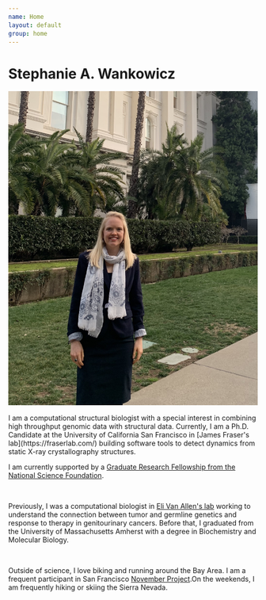 ```yaml
---
name: Home
layout: default
group: home
---
```



<h1 class="text-center">Stephanie A. Wankowicz</h1>

<img src="/static/img/banner_statehouse.jpg" class="img-responsive center-block" alt="Advocating for Science Research at the California Statehouse, January 2020"/>

<p class="lead text-justify">
I am a computational structural biologist with a special interest in combining high throughput genomic data with structural data. Currently, I am a Ph.D. Candidate at the University of California San Francisco in [James Fraser's lab](https://fraserlab.com/) building software tools to detect dynamics from static X-ray crystallography structures. 

<br>

I am currently supported by a [Graduate Research Fellowship from the National Science Foundation](https://www.nsfgrfp.org/).

<br>

Previously, I was a computational biologist in [Eli Van Allen's lab](https://vanallenlab.dana-farber.org/) working to understand the connection between tumor and germline genetics and response to therapy in genitourinary cancers. Before that, I graduated from the University of Massachusetts Amherst with a degree in Biochemistry and Molecular Biology. 

<br>

Outside of science, I love biking and running around the Bay Area. I am a frequent participant in San Francisco [November Project](https://november-project.com/).On the weekends, I am frequently hiking or skiing the Sierra Nevada.  
</p>
